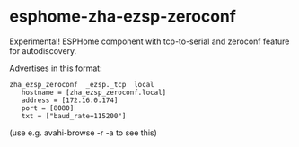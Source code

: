 # esphome-zha-ezsp-zeroconf

Experimental! ESPHome component with tcp-to-serial and zeroconf feature for autodiscovery.

Advertises in this format:
```
zha_ezsp_zeroconf  _ezsp._tcp  local
   hostname = [zha_ezsp_zeroconf.local]
   address = [172.16.0.174]
   port = [8080]
   txt = ["baud_rate=115200"]
```
(use e.g. avahi-browse -r -a to see this)
